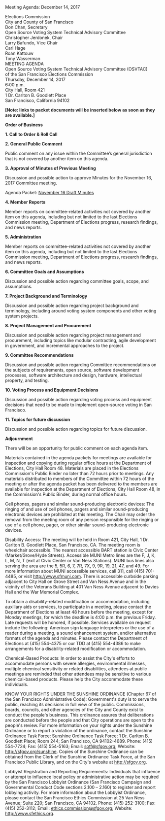 Meeting Agenda: December 14, 2017

<div id="meeting_header_right" class="headered">
Elections Commission<br>
City and County of San Francisco<br>
Don Chan, Secretary<br>
</div>

<div class="headered">
Open Source Voting System Technical Advisory Committee<br>
Christopher Jerdonek, Chair<br>
Larry Bafundo, Vice Chair<br>
Carl Hage<br>
Roan Kattouw<br>
Tony Wasserman<br>
</div>

<div id="meeting_header_main" class="headered">
MEETING AGENDA<br>
Open Source Voting System Technical Advisory Committee (OSVTAC)<br>
of the San Francisco Elections Commission<br>
Thursday, December 14, 2017<br>
6:00 p.m.<br>
City Hall, Room 421<br>
1 Dr. Carlton B. Goodlett Place<br>
San Francisco, California 94102<br>
</div>

**[Note: links to packet documents will be inserted below as soon as they
are available.]**

**Order of Business**


**1\. Call to Order & Roll Call**


**2\. General Public Comment**

Public comment on any issue within the Committee’s general jurisdiction that
is not covered by another item on this agenda.


**3\. Approval of Minutes of Previous Meeting**

Discussion and possible action to approve Minutes for the November 16, 2017
Committee meeting.

Agenda Packet:
[November 16 Draft Minutes](/meetings/2017-11-16/minutes-draft)


**4\. Member Reports**

Member reports on committee-related activities not covered by another item on
this agenda, including but not limited to the last Elections Commission
meeting, Department of Elections progress, research findings, and news
reports.


**5\. Administration**

Member reports on committee-related activities not covered by another item on
this agenda, including but not limited to the last Elections Commission
meeting, Department of Elections progress, research findings, and news
reports.


**6\. Committee Goals and Assumptions**

Discussion and possible action regarding committee goals, scope, and
assumptions.


**7\. Project Background and Terminology**

Discussion and possible action regarding project background and terminology,
including around voting system components and other voting system projects.


**8\. Project Management and Procurement**

Discussion and possible action regarding project management and procurement,
including topics like modular contracting, agile development in government,
and incremental approaches to the project.


**9\. Committee Recommendations**

Discussion and possible action regarding Committee recommendations on the
subjects of requirements, open source, software development processes,
software architecture and design, hardware, intellectual property, and
testing.


**10\. Voting Process and Equipment Decisions**

Discussion and possible action regarding voting process and equipment
decisions that need to be made to implement open-source voting in San
Francisco.


**11\. Topics for future discussion**

Discussion and possible action regarding topics for future discussion.


**Adjournment**


There will be an opportunity for public comment on each agenda item.

Materials contained in the agenda packets for meetings are available for
inspection and copying during regular office hours at the Department of
Elections, City Hall Room 48. Materials are placed in the Elections
Commission's Public Binder no later than 72 hours prior to meetings. Any
materials distributed to members of the Committee within 72 hours of the
meeting or after the agenda packet has been delivered to the members are
available for inspection at the Department of Elections, City Hall Room 48,
in the Commission's Public Binder, during normal office hours.

Cell phones, pagers and similar sound-producing electronic devices: The
ringing of and use of cell phones, pagers and similar sound-producing
electronic devices are prohibited at this meeting. The Chair may order the
removal from the meeting room of any person responsible for the ringing or
use of a cell phone, pager, or other similar sound-producing electronic
devices.

Disability Access: The meeting will be held in Room 421, City Hall, 1 Dr.
Carlton B. Goodlett Place, San Francisco, CA. The meeting room is wheelchair
accessible. The nearest accessible BART station is Civic Center
(Market/Grove/Hyde Streets). Accessible MUNI Metro lines are the F, J, K, L,
M, N, T (exit at Civic Center or Van Ness Stations). MUNI bus lines also
serving the area are the 5, 5R, 6, 7, 7R, 7X, 9, 9R, 19, 21, 47, and 49. For
more information about MUNI accessible services, call 311, call (415)
701-4485, or visit <http://www.sfmuni.com>. There is accessible curbside
parking adjacent to City Hall on Grove Street and Van Ness Avenue and in the
vicinity of the Veterans Building at 401 Van Ness Avenue adjacent to Davies
Hall and the War Memorial Complex.

To obtain a disability-related modification or accommodation, including
auxiliary aids or services, to participate in a meeting, please contact the
Department of Elections at least 48 hours before the meeting, except for
Monday meetings, for which the deadline is 4:00 p.m. the previous Friday.
Late requests will be honored, if possible. Services available on request
include the following: American sign language interpreters or the use of a
reader during a meeting, a sound enhancement system, and/or alternative
formats of the agenda and minutes. Please contact the Department of Elections
at (415) 554-4375 or our TDD at (415) 554-4386 to make arrangements for a
disability-related modification or accommodation.

Chemical-Based Products: In order to assist the City's efforts to accommodate
persons with severe allergies, environmental illnesses, multiple chemical
sensitivity or related disabilities, attendees at public meetings are
reminded that other attendees may be sensitive to various chemical-based
products. Please help the City accommodate these individuals.

KNOW YOUR RIGHTS UNDER THE SUNSHINE ORDINANCE (Chapter 67 of the San
Francisco Administrative Code): Government's duty is to serve the public,
reaching its decisions in full view of the public. Commissions, boards,
councils, and other agencies of the City and County exist to conduct the
people's business. This ordinance assures that deliberations are conducted
before the people and that City operations are open to the people's review.
For more information on your rights under the Sunshine Ordinance or to report
a violation of the ordinance, contact the Sunshine Ordinance Task Force:
Sunshine Ordinance Task Force; 1 Dr. Carlton B. Goodlett Place; Room 244; San
Francisco, CA 94102-4689. Phone: (415) 554-7724; Fax: (415) 554-5163; Email:
<sotf@sfgov.org>; Website: <http://sfgov.org/sunshine>. Copies of the Sunshine
Ordinance can be obtained from the Clerk of the Sunshine Ordinance Task
Force, at the San Francisco Public Library, and on the City's website at
<http://sfgov.org>.

Lobbyist Registration and Reporting Requirements: Individuals that influence
or attempt to influence local policy or administrative action may be required
by the San Francisco Lobbyist Ordinance (San Francisco Campaign and
Governmental Conduct Code sections 2.100 – 2.160) to register and report
lobbying activity. For more information about the Lobbyist Ordinance, please
contact the San Francisco Ethics Commission at 25 Van Ness Avenue; Suite 220;
San Francisco, CA 94102. Phone: (415) 252-3100; Fax: (415) 252-3112; Email:
<ethics.commission@sfgov.org>; Website: <http://www.sfethics.org>.
